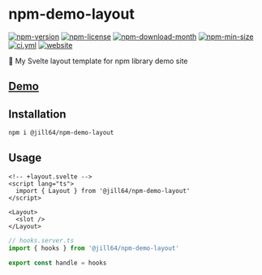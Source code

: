 <!----- BEGIN GHOST DOCS HEADER ----->

# npm-demo-layout

[![npm-version](https://img.shields.io/npm/v/@jill64/npm-demo-layout)](https://npmjs.com/package/@jill64/npm-demo-layout) [![npm-license](https://img.shields.io/npm/l/@jill64/npm-demo-layout)](https://npmjs.com/package/@jill64/npm-demo-layout) [![npm-download-month](https://img.shields.io/npm/dm/@jill64/npm-demo-layout)](https://npmjs.com/package/@jill64/npm-demo-layout) [![npm-min-size](https://img.shields.io/bundlephobia/min/@jill64/npm-demo-layout)](https://npmjs.com/package/@jill64/npm-demo-layout) [![ci.yml](https://github.com/jill64/npm-demo-layout/actions/workflows/ci.yml/badge.svg)](https://github.com/jill64/npm-demo-layout/actions/workflows/ci.yml) [![website](https://img.shields.io/website?up_message=working&down_message=down&url=https%3A%2F%2Fnpm-demo-layout.jill64.dev)](https://npm-demo-layout.jill64.dev)

🎨 My Svelte layout template for npm library demo site

## [Demo](https://npm-demo-layout.jill64.dev)

<!----- END GHOST DOCS HEADER ----->

## Installation

```sh
npm i @jill64/npm-demo-layout
```

## Usage

```svelte
<!-- +layout.svelte -->
<script lang="ts">
  import { Layout } from '@jill64/npm-demo-layout'
</script>

<Layout>
  <slot />
</Layout>
```

```ts
// hooks.server.ts
import { hooks } from '@jill64/npm-demo-layout'

export const handle = hooks
```

